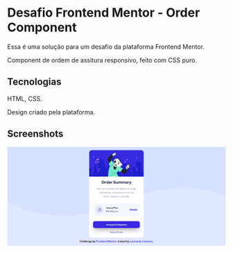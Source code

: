 
# Desafio Frontend Mentor - Order Component

Essa é uma solução para um desafio da plataforma Frontend Mentor.
 
Component de ordem de assitura responsivo, feito com CSS puro.

## Tecnologias
HTML, CSS.

Design criado pela plataforma.

## Screenshots

![App Screenshot](/images/order-screenshot.png)